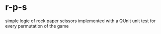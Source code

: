 # r-p-s

simple logic of rock paper scissors implemented with a QUnit unit test for every permutation of the game